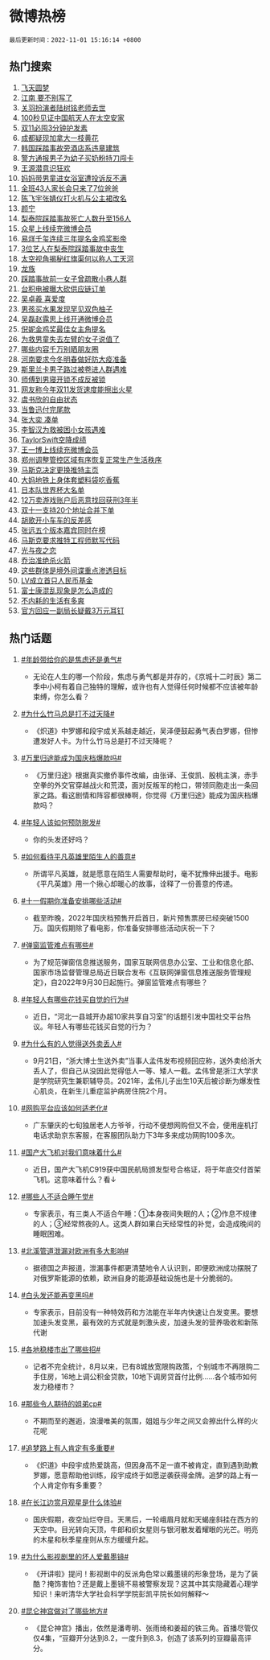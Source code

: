 # 微博热榜

`最后更新时间：2022-11-01 15:16:14 +0800`

## 热门搜索

1. [飞天圆梦](https://m.weibo.cn/search?containerid=100103type%3D1%26t%3D10%26q%3D%23%E9%A3%9E%E5%A4%A9%E5%9C%86%E6%A2%A6%23&stream_entry_id=51&isnewpage=1&extparam=seat%3D1%26dgr%3D0%26c_type%3D51%26filter_type%3Drealtimehot%26pos%3D0%26cate%3D10103%26display_time%3D1667286973%26pre_seqid%3D16672869730260422316&luicode=10000011&lfid=106003type%253D25%2526t%253D3%2526disable_hot%253D1%2526filter_type%253Drealtimehot)
1. [江南 要不别写了](https://m.weibo.cn/search?containerid=100103type%3D1%26t%3D10%26q%3D%E6%B1%9F%E5%8D%97+%E8%A6%81%E4%B8%8D%E5%88%AB%E5%86%99%E4%BA%86&stream_entry_id=31&isnewpage=1&extparam=seat%3D1%26dgr%3D0%26c_type%3D31%26cate%3D0%26filter_type%3Drealtimehot%26lcate%3D5001%26q%3D%25E6%25B1%259F%25E5%258D%2597%2520%25E8%25A6%2581%25E4%25B8%258D%25E5%2588%25AB%25E5%2586%2599%25E4%25BA%2586%26pos%3D0%26flag%3D0%26band_rank%3D1%26realpos%3D1%26display_time%3D1667286973%26pre_seqid%3D16672869730260422316&luicode=10000011&lfid=106003type%253D25%2526t%253D3%2526disable_hot%253D1%2526filter_type%253Drealtimehot)
1. [关羽扮演者陆树铭老师去世](https://m.weibo.cn/search?containerid=100103type%3D1%26t%3D10%26q%3D%23%E5%85%B3%E7%BE%BD%E6%89%AE%E6%BC%94%E8%80%85%E9%99%86%E6%A0%91%E9%93%AD%E8%80%81%E5%B8%88%E5%8E%BB%E4%B8%96%23&stream_entry_id=31&isnewpage=1&extparam=seat%3D1%26dgr%3D0%26c_type%3D31%26cate%3D0%26filter_type%3Drealtimehot%26lcate%3D5001%26q%3D%2523%25E5%2585%25B3%25E7%25BE%25BD%25E6%2589%25AE%25E6%25BC%2594%25E8%2580%2585%25E9%2599%2586%25E6%25A0%2591%25E9%2593%25AD%25E8%2580%2581%25E5%25B8%2588%25E5%258E%25BB%25E4%25B8%2596%2523%26pos%3D1%26flag%3D16%26band_rank%3D2%26realpos%3D2%26display_time%3D1667286973%26pre_seqid%3D16672869730260422316&luicode=10000011&lfid=106003type%253D25%2526t%253D3%2526disable_hot%253D1%2526filter_type%253Drealtimehot)
1. [100秒见证中国航天人在太空安家](https://m.weibo.cn/search?containerid=100103type%3D1%26t%3D10%26q%3D%23100%E7%A7%92%E8%A7%81%E8%AF%81%E4%B8%AD%E5%9B%BD%E8%88%AA%E5%A4%A9%E4%BA%BA%E5%9C%A8%E5%A4%AA%E7%A9%BA%E5%AE%89%E5%AE%B6%23&stream_entry_id=31&isnewpage=1&extparam=seat%3D1%26dgr%3D0%26c_type%3D31%26cate%3D0%26filter_type%3Drealtimehot%26lcate%3D5001%26q%3D%2523100%25E7%25A7%2592%25E8%25A7%2581%25E8%25AF%2581%25E4%25B8%25AD%25E5%259B%25BD%25E8%2588%25AA%25E5%25A4%25A9%25E4%25BA%25BA%25E5%259C%25A8%25E5%25A4%25AA%25E7%25A9%25BA%25E5%25AE%2589%25E5%25AE%25B6%2523%26pos%3D2%26flag%3D0%26band_rank%3D3%26realpos%3D3%26display_time%3D1667286973%26pre_seqid%3D16672869730260422316&luicode=10000011&lfid=106003type%253D25%2526t%253D3%2526disable_hot%253D1%2526filter_type%253Drealtimehot)
1. [双11必囤3分钟护发素](https://m.weibo.cn/search?containerid=100103type%3D1%26t%3D10%26q%3D%23%E5%8F%8C11%E5%BF%85%E5%9B%A43%E5%88%86%E9%92%9F%E6%8A%A4%E5%8F%91%E7%B4%A0%23&stream_entry_id=31&isnewpage=1&extparam=seat%3D1%26dgr%3D0%26c_type%3D31%26cate%3D0%26filter_type%3Drealtimehot%26lcate%3D5001%26adid%3D169568%26q%3D%2523%25E5%258F%258C11%25E5%25BF%2585%25E5%259B%25A43%25E5%2588%2586%25E9%2592%259F%25E6%258A%25A4%25E5%258F%2591%25E7%25B4%25A0%2523%26pos%3D3%26band_rank%3D4%26topic_ad%3D1%26display_time%3D1667286973%26pre_seqid%3D16672869730260422316&luicode=10000011&lfid=106003type%253D25%2526t%253D3%2526disable_hot%253D1%2526filter_type%253Drealtimehot)
1. [成都疑现加拿大一枝黄花](https://m.weibo.cn/search?containerid=100103type%3D1%26t%3D10%26q%3D%23%E6%88%90%E9%83%BD%E7%96%91%E7%8E%B0%E5%8A%A0%E6%8B%BF%E5%A4%A7%E4%B8%80%E6%9E%9D%E9%BB%84%E8%8A%B1%23&stream_entry_id=31&isnewpage=1&extparam=seat%3D1%26dgr%3D0%26c_type%3D31%26cate%3D0%26filter_type%3Drealtimehot%26lcate%3D5001%26q%3D%2523%25E6%2588%2590%25E9%2583%25BD%25E7%2596%2591%25E7%258E%25B0%25E5%258A%25A0%25E6%258B%25BF%25E5%25A4%25A7%25E4%25B8%2580%25E6%259E%259D%25E9%25BB%2584%25E8%258A%25B1%2523%26pos%3D4%26flag%3D2%26band_rank%3D4%26realpos%3D4%26display_time%3D1667286973%26pre_seqid%3D16672869730260422316&luicode=10000011&lfid=106003type%253D25%2526t%253D3%2526disable_hot%253D1%2526filter_type%253Drealtimehot)
1. [韩国踩踏事故旁酒店系违章建筑](https://m.weibo.cn/search?containerid=100103type%3D1%26t%3D10%26q%3D%23%E9%9F%A9%E5%9B%BD%E8%B8%A9%E8%B8%8F%E4%BA%8B%E6%95%85%E6%97%81%E9%85%92%E5%BA%97%E7%B3%BB%E8%BF%9D%E7%AB%A0%E5%BB%BA%E7%AD%91%23&stream_entry_id=31&isnewpage=1&extparam=seat%3D1%26dgr%3D0%26c_type%3D31%26cate%3D0%26filter_type%3Drealtimehot%26lcate%3D5001%26q%3D%2523%25E9%259F%25A9%25E5%259B%25BD%25E8%25B8%25A9%25E8%25B8%258F%25E4%25BA%258B%25E6%2595%2585%25E6%2597%2581%25E9%2585%2592%25E5%25BA%2597%25E7%25B3%25BB%25E8%25BF%259D%25E7%25AB%25A0%25E5%25BB%25BA%25E7%25AD%2591%2523%26pos%3D5%26flag%3D1%26band_rank%3D5%26realpos%3D5%26display_time%3D1667286973%26pre_seqid%3D16672869730260422316&luicode=10000011&lfid=106003type%253D25%2526t%253D3%2526disable_hot%253D1%2526filter_type%253Drealtimehot)
1. [警方通报男子为幼子买奶粉持刀闯卡](https://m.weibo.cn/search?containerid=100103type%3D1%26t%3D10%26q%3D%23%E8%AD%A6%E6%96%B9%E9%80%9A%E6%8A%A5%E7%94%B7%E5%AD%90%E4%B8%BA%E5%B9%BC%E5%AD%90%E4%B9%B0%E5%A5%B6%E7%B2%89%E6%8C%81%E5%88%80%E9%97%AF%E5%8D%A1%23&stream_entry_id=31&isnewpage=1&extparam=seat%3D1%26dgr%3D0%26c_type%3D31%26cate%3D0%26filter_type%3Drealtimehot%26lcate%3D5001%26q%3D%2523%25E8%25AD%25A6%25E6%2596%25B9%25E9%2580%259A%25E6%258A%25A5%25E7%2594%25B7%25E5%25AD%2590%25E4%25B8%25BA%25E5%25B9%25BC%25E5%25AD%2590%25E4%25B9%25B0%25E5%25A5%25B6%25E7%25B2%2589%25E6%258C%2581%25E5%2588%2580%25E9%2597%25AF%25E5%258D%25A1%2523%26pos%3D6%26flag%3D1%26band_rank%3D6%26realpos%3D6%26display_time%3D1667286973%26pre_seqid%3D16672869730260422316&luicode=10000011&lfid=106003type%253D25%2526t%253D3%2526disable_hot%253D1%2526filter_type%253Drealtimehot)
1. [王源潜意识狂欢](https://m.weibo.cn/search?containerid=100103type%3D1%26t%3D10%26q%3D%23%E7%8E%8B%E6%BA%90%E6%BD%9C%E6%84%8F%E8%AF%86%E7%8B%82%E6%AC%A2%23&stream_entry_id=31&isnewpage=1&extparam=seat%3D1%26dgr%3D0%26c_type%3D31%26cate%3D0%26filter_type%3Drealtimehot%26lcate%3D5001%26adid%3D169339%26q%3D%2523%25E7%258E%258B%25E6%25BA%2590%25E6%25BD%259C%25E6%2584%258F%25E8%25AF%2586%25E7%258B%2582%25E6%25AC%25A2%2523%26pos%3D7%26band_rank%3D7%26topic_ad%3D1%26display_time%3D1667286973%26pre_seqid%3D16672869730260422316&luicode=10000011&lfid=106003type%253D25%2526t%253D3%2526disable_hot%253D1%2526filter_type%253Drealtimehot)
1. [妈妈带男童进女浴室遭投诉反不满](https://m.weibo.cn/search?containerid=100103type%3D1%26t%3D10%26q%3D%23%E5%A6%88%E5%A6%88%E5%B8%A6%E7%94%B7%E7%AB%A5%E8%BF%9B%E5%A5%B3%E6%B5%B4%E5%AE%A4%E9%81%AD%E6%8A%95%E8%AF%89%E5%8F%8D%E4%B8%8D%E6%BB%A1%23&stream_entry_id=31&isnewpage=1&extparam=seat%3D1%26dgr%3D0%26c_type%3D31%26cate%3D0%26filter_type%3Drealtimehot%26lcate%3D5001%26q%3D%2523%25E5%25A6%2588%25E5%25A6%2588%25E5%25B8%25A6%25E7%2594%25B7%25E7%25AB%25A5%25E8%25BF%259B%25E5%25A5%25B3%25E6%25B5%25B4%25E5%25AE%25A4%25E9%2581%25AD%25E6%258A%2595%25E8%25AF%2589%25E5%258F%258D%25E4%25B8%258D%25E6%25BB%25A1%2523%26pos%3D8%26flag%3D1%26band_rank%3D7%26realpos%3D7%26display_time%3D1667286973%26pre_seqid%3D16672869730260422316&luicode=10000011&lfid=106003type%253D25%2526t%253D3%2526disable_hot%253D1%2526filter_type%253Drealtimehot)
1. [全班43人家长会只来了7位爸爸](https://m.weibo.cn/search?containerid=100103type%3D1%26t%3D10%26q%3D%23%E5%85%A8%E7%8F%AD43%E4%BA%BA%E5%AE%B6%E9%95%BF%E4%BC%9A%E5%8F%AA%E6%9D%A5%E4%BA%867%E4%BD%8D%E7%88%B8%E7%88%B8%23&stream_entry_id=31&isnewpage=1&extparam=seat%3D1%26dgr%3D0%26c_type%3D31%26cate%3D0%26filter_type%3Drealtimehot%26lcate%3D5001%26q%3D%2523%25E5%2585%25A8%25E7%258F%25AD43%25E4%25BA%25BA%25E5%25AE%25B6%25E9%2595%25BF%25E4%25BC%259A%25E5%258F%25AA%25E6%259D%25A5%25E4%25BA%25867%25E4%25BD%258D%25E7%2588%25B8%25E7%2588%25B8%2523%26pos%3D9%26flag%3D0%26band_rank%3D8%26realpos%3D8%26display_time%3D1667286973%26pre_seqid%3D16672869730260422316&luicode=10000011&lfid=106003type%253D25%2526t%253D3%2526disable_hot%253D1%2526filter_type%253Drealtimehot)
1. [陈飞宇张婧仪打火机与公主裙改名](https://m.weibo.cn/search?containerid=100103type%3D1%26t%3D10%26q%3D%23%E9%99%88%E9%A3%9E%E5%AE%87%E5%BC%A0%E5%A9%A7%E4%BB%AA%E6%89%93%E7%81%AB%E6%9C%BA%E4%B8%8E%E5%85%AC%E4%B8%BB%E8%A3%99%E6%94%B9%E5%90%8D%23&stream_entry_id=31&isnewpage=1&extparam=seat%3D1%26dgr%3D0%26c_type%3D31%26cate%3D0%26filter_type%3Drealtimehot%26lcate%3D5001%26q%3D%2523%25E9%2599%2588%25E9%25A3%259E%25E5%25AE%2587%25E5%25BC%25A0%25E5%25A9%25A7%25E4%25BB%25AA%25E6%2589%2593%25E7%2581%25AB%25E6%259C%25BA%25E4%25B8%258E%25E5%2585%25AC%25E4%25B8%25BB%25E8%25A3%2599%25E6%2594%25B9%25E5%2590%258D%2523%26pos%3D10%26flag%3D1%26band_rank%3D9%26realpos%3D9%26display_time%3D1667286973%26pre_seqid%3D16672869730260422316&luicode=10000011&lfid=106003type%253D25%2526t%253D3%2526disable_hot%253D1%2526filter_type%253Drealtimehot)
1. [颜宁](https://m.weibo.cn/search?containerid=100103type%3D1%26t%3D10%26q%3D%E9%A2%9C%E5%AE%81&stream_entry_id=31&isnewpage=1&extparam=seat%3D1%26dgr%3D0%26c_type%3D31%26cate%3D0%26filter_type%3Drealtimehot%26lcate%3D5001%26q%3D%25E9%25A2%259C%25E5%25AE%2581%26pos%3D11%26flag%3D1%26band_rank%3D10%26realpos%3D10%26display_time%3D1667286973%26pre_seqid%3D16672869730260422316&luicode=10000011&lfid=106003type%253D25%2526t%253D3%2526disable_hot%253D1%2526filter_type%253Drealtimehot)
1. [梨泰院踩踏事故死亡人数升至156人](https://m.weibo.cn/search?containerid=100103type%3D1%26t%3D10%26q%3D%23%E6%A2%A8%E6%B3%B0%E9%99%A2%E8%B8%A9%E8%B8%8F%E4%BA%8B%E6%95%85%E6%AD%BB%E4%BA%A1%E4%BA%BA%E6%95%B0%E5%8D%87%E8%87%B3156%E4%BA%BA%23&stream_entry_id=31&isnewpage=1&extparam=seat%3D1%26dgr%3D0%26c_type%3D31%26cate%3D0%26filter_type%3Drealtimehot%26lcate%3D5001%26q%3D%2523%25E6%25A2%25A8%25E6%25B3%25B0%25E9%2599%25A2%25E8%25B8%25A9%25E8%25B8%258F%25E4%25BA%258B%25E6%2595%2585%25E6%25AD%25BB%25E4%25BA%25A1%25E4%25BA%25BA%25E6%2595%25B0%25E5%258D%2587%25E8%2587%25B3156%25E4%25BA%25BA%2523%26pos%3D12%26flag%3D1%26band_rank%3D11%26realpos%3D11%26display_time%3D1667286973%26pre_seqid%3D16672869730260422316&luicode=10000011&lfid=106003type%253D25%2526t%253D3%2526disable_hot%253D1%2526filter_type%253Drealtimehot)
1. [众星上线续充微博会员](https://m.weibo.cn/search?containerid=100103type%3D1%26t%3D10%26q%3D%23%E4%BC%97%E6%98%9F%E4%B8%8A%E7%BA%BF%E7%BB%AD%E5%85%85%E5%BE%AE%E5%8D%9A%E4%BC%9A%E5%91%98%23&stream_entry_id=31&isnewpage=1&extparam=seat%3D1%26dgr%3D0%26c_type%3D31%26cate%3D0%26filter_type%3Drealtimehot%26lcate%3D5001%26q%3D%2523%25E4%25BC%2597%25E6%2598%259F%25E4%25B8%258A%25E7%25BA%25BF%25E7%25BB%25AD%25E5%2585%2585%25E5%25BE%25AE%25E5%258D%259A%25E4%25BC%259A%25E5%2591%2598%2523%26pos%3D13%26flag%3D0%26band_rank%3D12%26realpos%3D12%26display_time%3D1667286973%26pre_seqid%3D16672869730260422316&luicode=10000011&lfid=106003type%253D25%2526t%253D3%2526disable_hot%253D1%2526filter_type%253Drealtimehot)
1. [易烊千玺连续三年提名金鸡奖影帝](https://m.weibo.cn/search?containerid=100103type%3D1%26t%3D10%26q%3D%23%E6%98%93%E7%83%8A%E5%8D%83%E7%8E%BA%E8%BF%9E%E7%BB%AD%E4%B8%89%E5%B9%B4%E6%8F%90%E5%90%8D%E9%87%91%E9%B8%A1%E5%A5%96%E5%BD%B1%E5%B8%9D%23&stream_entry_id=31&isnewpage=1&extparam=seat%3D1%26dgr%3D0%26c_type%3D31%26cate%3D0%26filter_type%3Drealtimehot%26lcate%3D5001%26q%3D%2523%25E6%2598%2593%25E7%2583%258A%25E5%258D%2583%25E7%258E%25BA%25E8%25BF%259E%25E7%25BB%25AD%25E4%25B8%2589%25E5%25B9%25B4%25E6%258F%2590%25E5%2590%258D%25E9%2587%2591%25E9%25B8%25A1%25E5%25A5%2596%25E5%25BD%25B1%25E5%25B8%259D%2523%26pos%3D14%26flag%3D0%26band_rank%3D13%26realpos%3D13%26display_time%3D1667286973%26pre_seqid%3D16672869730260422316&luicode=10000011&lfid=106003type%253D25%2526t%253D3%2526disable_hot%253D1%2526filter_type%253Drealtimehot)
1. [3位艺人在梨泰院踩踏事故中丧生](https://m.weibo.cn/search?containerid=100103type%3D1%26t%3D10%26q%3D%233%E4%BD%8D%E8%89%BA%E4%BA%BA%E5%9C%A8%E6%A2%A8%E6%B3%B0%E9%99%A2%E8%B8%A9%E8%B8%8F%E4%BA%8B%E6%95%85%E4%B8%AD%E4%B8%A7%E7%94%9F%23&stream_entry_id=31&isnewpage=1&extparam=seat%3D1%26dgr%3D0%26c_type%3D31%26cate%3D0%26filter_type%3Drealtimehot%26lcate%3D5001%26q%3D%25233%25E4%25BD%258D%25E8%2589%25BA%25E4%25BA%25BA%25E5%259C%25A8%25E6%25A2%25A8%25E6%25B3%25B0%25E9%2599%25A2%25E8%25B8%25A9%25E8%25B8%258F%25E4%25BA%258B%25E6%2595%2585%25E4%25B8%25AD%25E4%25B8%25A7%25E7%2594%259F%2523%26pos%3D15%26flag%3D2%26band_rank%3D14%26realpos%3D14%26display_time%3D1667286973%26pre_seqid%3D16672869730260422316&luicode=10000011&lfid=106003type%253D25%2526t%253D3%2526disable_hot%253D1%2526filter_type%253Drealtimehot)
1. [太空视角揭秘红旗渠何以称人工天河](https://m.weibo.cn/search?containerid=100103type%3D1%26t%3D10%26q%3D%23%E5%A4%AA%E7%A9%BA%E8%A7%86%E8%A7%92%E6%8F%AD%E7%A7%98%E7%BA%A2%E6%97%97%E6%B8%A0%E4%BD%95%E4%BB%A5%E7%A7%B0%E4%BA%BA%E5%B7%A5%E5%A4%A9%E6%B2%B3%23&stream_entry_id=31&isnewpage=1&extparam=seat%3D1%26dgr%3D0%26c_type%3D31%26cate%3D0%26filter_type%3Drealtimehot%26lcate%3D5001%26adid%3D169712%26q%3D%2523%25E5%25A4%25AA%25E7%25A9%25BA%25E8%25A7%2586%25E8%25A7%2592%25E6%258F%25AD%25E7%25A7%2598%25E7%25BA%25A2%25E6%2597%2597%25E6%25B8%25A0%25E4%25BD%2595%25E4%25BB%25A5%25E7%25A7%25B0%25E4%25BA%25BA%25E5%25B7%25A5%25E5%25A4%25A9%25E6%25B2%25B3%2523%26pos%3D16%26flag%3D0%26band_rank%3D15%26realpos%3D15%26display_time%3D1667286973%26pre_seqid%3D16672869730260422316&luicode=10000011&lfid=106003type%253D25%2526t%253D3%2526disable_hot%253D1%2526filter_type%253Drealtimehot)
1. [龙族](https://m.weibo.cn/search?containerid=100103type%3D1%26t%3D10%26q%3D%E9%BE%99%E6%97%8F&stream_entry_id=31&isnewpage=1&extparam=seat%3D1%26dgr%3D0%26c_type%3D31%26cate%3D0%26filter_type%3Drealtimehot%26lcate%3D5001%26q%3D%25E9%25BE%2599%25E6%2597%258F%26pos%3D17%26flag%3D0%26band_rank%3D16%26realpos%3D16%26display_time%3D1667286973%26pre_seqid%3D16672869730260422316&luicode=10000011&lfid=106003type%253D25%2526t%253D3%2526disable_hot%253D1%2526filter_type%253Drealtimehot)
1. [踩踏事故前一女子曾疏散小巷人群](https://m.weibo.cn/search?containerid=100103type%3D1%26t%3D10%26q%3D%23%E8%B8%A9%E8%B8%8F%E4%BA%8B%E6%95%85%E5%89%8D%E4%B8%80%E5%A5%B3%E5%AD%90%E6%9B%BE%E7%96%8F%E6%95%A3%E5%B0%8F%E5%B7%B7%E4%BA%BA%E7%BE%A4%23&stream_entry_id=31&isnewpage=1&extparam=seat%3D1%26dgr%3D0%26c_type%3D31%26cate%3D0%26filter_type%3Drealtimehot%26lcate%3D5001%26q%3D%2523%25E8%25B8%25A9%25E8%25B8%258F%25E4%25BA%258B%25E6%2595%2585%25E5%2589%258D%25E4%25B8%2580%25E5%25A5%25B3%25E5%25AD%2590%25E6%259B%25BE%25E7%2596%258F%25E6%2595%25A3%25E5%25B0%258F%25E5%25B7%25B7%25E4%25BA%25BA%25E7%25BE%25A4%2523%26pos%3D18%26flag%3D0%26band_rank%3D17%26realpos%3D17%26display_time%3D1667286973%26pre_seqid%3D16672869730260422316&luicode=10000011&lfid=106003type%253D25%2526t%253D3%2526disable_hot%253D1%2526filter_type%253Drealtimehot)
1. [台积电被曝大砍供应链订单](https://m.weibo.cn/search?containerid=100103type%3D1%26t%3D10%26q%3D%23%E5%8F%B0%E7%A7%AF%E7%94%B5%E8%A2%AB%E6%9B%9D%E5%A4%A7%E7%A0%8D%E4%BE%9B%E5%BA%94%E9%93%BE%E8%AE%A2%E5%8D%95%23&stream_entry_id=31&isnewpage=1&extparam=seat%3D1%26dgr%3D0%26c_type%3D31%26cate%3D0%26filter_type%3Drealtimehot%26lcate%3D5001%26q%3D%2523%25E5%258F%25B0%25E7%25A7%25AF%25E7%2594%25B5%25E8%25A2%25AB%25E6%259B%259D%25E5%25A4%25A7%25E7%25A0%258D%25E4%25BE%259B%25E5%25BA%2594%25E9%2593%25BE%25E8%25AE%25A2%25E5%258D%2595%2523%26pos%3D19%26flag%3D0%26band_rank%3D18%26realpos%3D18%26display_time%3D1667286973%26pre_seqid%3D16672869730260422316&luicode=10000011&lfid=106003type%253D25%2526t%253D3%2526disable_hot%253D1%2526filter_type%253Drealtimehot)
1. [吴卓羲 喜爱度](https://m.weibo.cn/search?containerid=100103type%3D1%26t%3D10%26q%3D%E5%90%B4%E5%8D%93%E7%BE%B2+%E5%96%9C%E7%88%B1%E5%BA%A6&stream_entry_id=31&isnewpage=1&extparam=seat%3D1%26dgr%3D0%26c_type%3D31%26cate%3D0%26filter_type%3Drealtimehot%26lcate%3D5001%26q%3D%25E5%2590%25B4%25E5%258D%2593%25E7%25BE%25B2%2520%25E5%2596%259C%25E7%2588%25B1%25E5%25BA%25A6%26pos%3D20%26flag%3D1%26band_rank%3D19%26realpos%3D19%26display_time%3D1667286973%26pre_seqid%3D16672869730260422316&luicode=10000011&lfid=106003type%253D25%2526t%253D3%2526disable_hot%253D1%2526filter_type%253Drealtimehot)
1. [男孩买水果发现罕见双色柚子](https://m.weibo.cn/search?containerid=100103type%3D1%26t%3D10%26q%3D%23%E7%94%B7%E5%AD%A9%E4%B9%B0%E6%B0%B4%E6%9E%9C%E5%8F%91%E7%8E%B0%E7%BD%95%E8%A7%81%E5%8F%8C%E8%89%B2%E6%9F%9A%E5%AD%90%23&stream_entry_id=31&isnewpage=1&extparam=seat%3D1%26dgr%3D0%26c_type%3D31%26cate%3D0%26filter_type%3Drealtimehot%26lcate%3D5001%26q%3D%2523%25E7%2594%25B7%25E5%25AD%25A9%25E4%25B9%25B0%25E6%25B0%25B4%25E6%259E%259C%25E5%258F%2591%25E7%258E%25B0%25E7%25BD%2595%25E8%25A7%2581%25E5%258F%258C%25E8%2589%25B2%25E6%259F%259A%25E5%25AD%2590%2523%26pos%3D21%26flag%3D1%26band_rank%3D20%26realpos%3D20%26display_time%3D1667286973%26pre_seqid%3D16672869730260422316&luicode=10000011&lfid=106003type%253D25%2526t%253D3%2526disable_hot%253D1%2526filter_type%253Drealtimehot)
1. [吴磊赵露思上线开通微博会员](https://m.weibo.cn/search?containerid=100103type%3D1%26t%3D10%26q%3D%23%E5%90%B4%E7%A3%8A%E8%B5%B5%E9%9C%B2%E6%80%9D%E4%B8%8A%E7%BA%BF%E5%BC%80%E9%80%9A%E5%BE%AE%E5%8D%9A%E4%BC%9A%E5%91%98%23&stream_entry_id=31&isnewpage=1&extparam=seat%3D1%26dgr%3D0%26c_type%3D31%26cate%3D0%26filter_type%3Drealtimehot%26lcate%3D5001%26q%3D%2523%25E5%2590%25B4%25E7%25A3%258A%25E8%25B5%25B5%25E9%259C%25B2%25E6%2580%259D%25E4%25B8%258A%25E7%25BA%25BF%25E5%25BC%2580%25E9%2580%259A%25E5%25BE%25AE%25E5%258D%259A%25E4%25BC%259A%25E5%2591%2598%2523%26pos%3D22%26flag%3D0%26band_rank%3D21%26realpos%3D21%26display_time%3D1667286973%26pre_seqid%3D16672869730260422316&luicode=10000011&lfid=106003type%253D25%2526t%253D3%2526disable_hot%253D1%2526filter_type%253Drealtimehot)
1. [倪妮金鸡奖最佳女主角提名](https://m.weibo.cn/search?containerid=100103type%3D1%26t%3D10%26q%3D%23%E5%80%AA%E5%A6%AE%E9%87%91%E9%B8%A1%E5%A5%96%E6%9C%80%E4%BD%B3%E5%A5%B3%E4%B8%BB%E8%A7%92%E6%8F%90%E5%90%8D%23&stream_entry_id=31&isnewpage=1&extparam=seat%3D1%26dgr%3D0%26c_type%3D31%26cate%3D0%26filter_type%3Drealtimehot%26lcate%3D5001%26q%3D%2523%25E5%2580%25AA%25E5%25A6%25AE%25E9%2587%2591%25E9%25B8%25A1%25E5%25A5%2596%25E6%259C%2580%25E4%25BD%25B3%25E5%25A5%25B3%25E4%25B8%25BB%25E8%25A7%2592%25E6%258F%2590%25E5%2590%258D%2523%26pos%3D23%26flag%3D0%26band_rank%3D22%26realpos%3D22%26display_time%3D1667286973%26pre_seqid%3D16672869730260422316&luicode=10000011&lfid=106003type%253D25%2526t%253D3%2526disable_hot%253D1%2526filter_type%253Drealtimehot)
1. [为救男童失去左臂的女子说值了](https://m.weibo.cn/search?containerid=100103type%3D1%26t%3D10%26q%3D%23%E4%B8%BA%E6%95%91%E7%94%B7%E7%AB%A5%E5%A4%B1%E5%8E%BB%E5%B7%A6%E8%87%82%E7%9A%84%E5%A5%B3%E5%AD%90%E8%AF%B4%E5%80%BC%E4%BA%86%23&stream_entry_id=31&isnewpage=1&extparam=seat%3D1%26dgr%3D0%26c_type%3D31%26cate%3D0%26filter_type%3Drealtimehot%26lcate%3D5001%26q%3D%2523%25E4%25B8%25BA%25E6%2595%2591%25E7%2594%25B7%25E7%25AB%25A5%25E5%25A4%25B1%25E5%258E%25BB%25E5%25B7%25A6%25E8%2587%2582%25E7%259A%2584%25E5%25A5%25B3%25E5%25AD%2590%25E8%25AF%25B4%25E5%2580%25BC%25E4%25BA%2586%2523%26pos%3D24%26flag%3D0%26band_rank%3D23%26realpos%3D23%26display_time%3D1667286973%26pre_seqid%3D16672869730260422316&luicode=10000011&lfid=106003type%253D25%2526t%253D3%2526disable_hot%253D1%2526filter_type%253Drealtimehot)
1. [哪些内容千万别晒朋友圈](https://m.weibo.cn/search?containerid=100103type%3D1%26t%3D10%26q%3D%23%E5%93%AA%E4%BA%9B%E5%86%85%E5%AE%B9%E5%8D%83%E4%B8%87%E5%88%AB%E6%99%92%E6%9C%8B%E5%8F%8B%E5%9C%88%23&stream_entry_id=31&isnewpage=1&extparam=seat%3D1%26dgr%3D0%26c_type%3D31%26cate%3D0%26filter_type%3Drealtimehot%26lcate%3D5001%26q%3D%2523%25E5%2593%25AA%25E4%25BA%259B%25E5%2586%2585%25E5%25AE%25B9%25E5%258D%2583%25E4%25B8%2587%25E5%2588%25AB%25E6%2599%2592%25E6%259C%258B%25E5%258F%258B%25E5%259C%2588%2523%26pos%3D25%26flag%3D1%26band_rank%3D24%26realpos%3D24%26display_time%3D1667286973%26pre_seqid%3D16672869730260422316&luicode=10000011&lfid=106003type%253D25%2526t%253D3%2526disable_hot%253D1%2526filter_type%253Drealtimehot)
1. [河南要求今冬明春做好防大疫准备](https://m.weibo.cn/search?containerid=100103type%3D1%26t%3D10%26q%3D%23%E6%B2%B3%E5%8D%97%E8%A6%81%E6%B1%82%E4%BB%8A%E5%86%AC%E6%98%8E%E6%98%A5%E5%81%9A%E5%A5%BD%E9%98%B2%E5%A4%A7%E7%96%AB%E5%87%86%E5%A4%87%23&stream_entry_id=31&isnewpage=1&extparam=seat%3D1%26dgr%3D0%26c_type%3D31%26cate%3D0%26filter_type%3Drealtimehot%26lcate%3D5001%26q%3D%2523%25E6%25B2%25B3%25E5%258D%2597%25E8%25A6%2581%25E6%25B1%2582%25E4%25BB%258A%25E5%2586%25AC%25E6%2598%258E%25E6%2598%25A5%25E5%2581%259A%25E5%25A5%25BD%25E9%2598%25B2%25E5%25A4%25A7%25E7%2596%25AB%25E5%2587%2586%25E5%25A4%2587%2523%26pos%3D26%26flag%3D1%26band_rank%3D25%26realpos%3D25%26display_time%3D1667286973%26pre_seqid%3D16672869730260422316&luicode=10000011&lfid=106003type%253D25%2526t%253D3%2526disable_hot%253D1%2526filter_type%253Drealtimehot)
1. [斯里兰卡男子路过被卷进人群遇难](https://m.weibo.cn/search?containerid=100103type%3D1%26t%3D10%26q%3D%23%E6%96%AF%E9%87%8C%E5%85%B0%E5%8D%A1%E7%94%B7%E5%AD%90%E8%B7%AF%E8%BF%87%E8%A2%AB%E5%8D%B7%E8%BF%9B%E4%BA%BA%E7%BE%A4%E9%81%87%E9%9A%BE%23&stream_entry_id=31&isnewpage=1&extparam=seat%3D1%26dgr%3D0%26c_type%3D31%26cate%3D0%26filter_type%3Drealtimehot%26lcate%3D5001%26q%3D%2523%25E6%2596%25AF%25E9%2587%258C%25E5%2585%25B0%25E5%258D%25A1%25E7%2594%25B7%25E5%25AD%2590%25E8%25B7%25AF%25E8%25BF%2587%25E8%25A2%25AB%25E5%258D%25B7%25E8%25BF%259B%25E4%25BA%25BA%25E7%25BE%25A4%25E9%2581%2587%25E9%259A%25BE%2523%26pos%3D27%26flag%3D0%26band_rank%3D26%26realpos%3D26%26display_time%3D1667286973%26pre_seqid%3D16672869730260422316&luicode=10000011&lfid=106003type%253D25%2526t%253D3%2526disable_hot%253D1%2526filter_type%253Drealtimehot)
1. [师傅到男寝开锁不成反被锁](https://m.weibo.cn/search?containerid=100103type%3D1%26t%3D10%26q%3D%23%E5%B8%88%E5%82%85%E5%88%B0%E7%94%B7%E5%AF%9D%E5%BC%80%E9%94%81%E4%B8%8D%E6%88%90%E5%8F%8D%E8%A2%AB%E9%94%81%23&stream_entry_id=31&isnewpage=1&extparam=seat%3D1%26dgr%3D0%26c_type%3D31%26cate%3D0%26filter_type%3Drealtimehot%26lcate%3D5001%26q%3D%2523%25E5%25B8%2588%25E5%2582%2585%25E5%2588%25B0%25E7%2594%25B7%25E5%25AF%259D%25E5%25BC%2580%25E9%2594%2581%25E4%25B8%258D%25E6%2588%2590%25E5%258F%258D%25E8%25A2%25AB%25E9%2594%2581%2523%26pos%3D28%26flag%3D1%26band_rank%3D27%26realpos%3D27%26display_time%3D1667286973%26pre_seqid%3D16672869730260422316&luicode=10000011&lfid=106003type%253D25%2526t%253D3%2526disable_hot%253D1%2526filter_type%253Drealtimehot)
1. [网友称今年双11发货速度能擦出火星](https://m.weibo.cn/search?containerid=100103type%3D1%26t%3D10%26q%3D%23%E7%BD%91%E5%8F%8B%E7%A7%B0%E4%BB%8A%E5%B9%B4%E5%8F%8C11%E5%8F%91%E8%B4%A7%E9%80%9F%E5%BA%A6%E8%83%BD%E6%93%A6%E5%87%BA%E7%81%AB%E6%98%9F%23&stream_entry_id=31&isnewpage=1&extparam=seat%3D1%26dgr%3D0%26c_type%3D31%26cate%3D0%26filter_type%3Drealtimehot%26lcate%3D5001%26q%3D%2523%25E7%25BD%2591%25E5%258F%258B%25E7%25A7%25B0%25E4%25BB%258A%25E5%25B9%25B4%25E5%258F%258C11%25E5%258F%2591%25E8%25B4%25A7%25E9%2580%259F%25E5%25BA%25A6%25E8%2583%25BD%25E6%2593%25A6%25E5%2587%25BA%25E7%2581%25AB%25E6%2598%259F%2523%26pos%3D29%26flag%3D0%26band_rank%3D28%26realpos%3D28%26display_time%3D1667286973%26pre_seqid%3D16672869730260422316&luicode=10000011&lfid=106003type%253D25%2526t%253D3%2526disable_hot%253D1%2526filter_type%253Drealtimehot)
1. [虞书欣的自由状态](https://m.weibo.cn/search?containerid=100103type%3D1%26t%3D10%26q%3D%23%E8%99%9E%E4%B9%A6%E6%AC%A3%E7%9A%84%E8%87%AA%E7%94%B1%E7%8A%B6%E6%80%81%23&stream_entry_id=31&isnewpage=1&extparam=seat%3D1%26dgr%3D0%26c_type%3D31%26cate%3D0%26filter_type%3Drealtimehot%26lcate%3D5001%26q%3D%2523%25E8%2599%259E%25E4%25B9%25A6%25E6%25AC%25A3%25E7%259A%2584%25E8%2587%25AA%25E7%2594%25B1%25E7%258A%25B6%25E6%2580%2581%2523%26pos%3D30%26flag%3D1%26band_rank%3D29%26realpos%3D29%26display_time%3D1667286973%26pre_seqid%3D16672869730260422316&luicode=10000011&lfid=106003type%253D25%2526t%253D3%2526disable_hot%253D1%2526filter_type%253Drealtimehot)
1. [当鲁迅付完尾款](https://m.weibo.cn/search?containerid=100103type%3D1%26t%3D10%26q%3D%23%E5%BD%93%E9%B2%81%E8%BF%85%E4%BB%98%E5%AE%8C%E5%B0%BE%E6%AC%BE%23&stream_entry_id=31&isnewpage=1&extparam=seat%3D1%26dgr%3D0%26c_type%3D31%26cate%3D0%26filter_type%3Drealtimehot%26lcate%3D5001%26q%3D%2523%25E5%25BD%2593%25E9%25B2%2581%25E8%25BF%2585%25E4%25BB%2598%25E5%25AE%258C%25E5%25B0%25BE%25E6%25AC%25BE%2523%26pos%3D31%26flag%3D0%26band_rank%3D30%26realpos%3D30%26display_time%3D1667286973%26pre_seqid%3D16672869730260422316&luicode=10000011&lfid=106003type%253D25%2526t%253D3%2526disable_hot%253D1%2526filter_type%253Drealtimehot)
1. [张大奕 凑单](https://m.weibo.cn/search?containerid=100103type%3D1%26t%3D10%26q%3D%E5%BC%A0%E5%A4%A7%E5%A5%95+%E5%87%91%E5%8D%95&stream_entry_id=31&isnewpage=1&extparam=seat%3D1%26dgr%3D0%26c_type%3D31%26cate%3D0%26filter_type%3Drealtimehot%26lcate%3D5001%26q%3D%25E5%25BC%25A0%25E5%25A4%25A7%25E5%25A5%2595%2520%25E5%2587%2591%25E5%258D%2595%26pos%3D32%26flag%3D0%26band_rank%3D31%26realpos%3D31%26display_time%3D1667286973%26pre_seqid%3D16672869730260422316&luicode=10000011&lfid=106003type%253D25%2526t%253D3%2526disable_hot%253D1%2526filter_type%253Drealtimehot)
1. [李智汉为救被困小女孩遇难](https://m.weibo.cn/search?containerid=100103type%3D1%26t%3D10%26q%3D%23%E6%9D%8E%E6%99%BA%E6%B1%89%E4%B8%BA%E6%95%91%E8%A2%AB%E5%9B%B0%E5%B0%8F%E5%A5%B3%E5%AD%A9%E9%81%87%E9%9A%BE%23&stream_entry_id=31&isnewpage=1&extparam=seat%3D1%26dgr%3D0%26c_type%3D31%26cate%3D0%26filter_type%3Drealtimehot%26lcate%3D5001%26q%3D%2523%25E6%259D%258E%25E6%2599%25BA%25E6%25B1%2589%25E4%25B8%25BA%25E6%2595%2591%25E8%25A2%25AB%25E5%259B%25B0%25E5%25B0%258F%25E5%25A5%25B3%25E5%25AD%25A9%25E9%2581%2587%25E9%259A%25BE%2523%26pos%3D33%26flag%3D0%26band_rank%3D32%26realpos%3D32%26display_time%3D1667286973%26pre_seqid%3D16672869730260422316&luicode=10000011&lfid=106003type%253D25%2526t%253D3%2526disable_hot%253D1%2526filter_type%253Drealtimehot)
1. [TaylorSwift空降成绩](https://m.weibo.cn/search?containerid=100103type%3D1%26t%3D10%26q%3D%23TaylorSwift%E7%A9%BA%E9%99%8D%E6%88%90%E7%BB%A9%23&stream_entry_id=31&isnewpage=1&extparam=seat%3D1%26dgr%3D0%26c_type%3D31%26cate%3D0%26filter_type%3Drealtimehot%26lcate%3D5001%26q%3D%2523TaylorSwift%25E7%25A9%25BA%25E9%2599%258D%25E6%2588%2590%25E7%25BB%25A9%2523%26pos%3D34%26flag%3D0%26band_rank%3D33%26realpos%3D33%26display_time%3D1667286973%26pre_seqid%3D16672869730260422316&luicode=10000011&lfid=106003type%253D25%2526t%253D3%2526disable_hot%253D1%2526filter_type%253Drealtimehot)
1. [王一博上线续充微博会员](https://m.weibo.cn/search?containerid=100103type%3D1%26t%3D10%26q%3D%23%E7%8E%8B%E4%B8%80%E5%8D%9A%E4%B8%8A%E7%BA%BF%E7%BB%AD%E5%85%85%E5%BE%AE%E5%8D%9A%E4%BC%9A%E5%91%98%23&stream_entry_id=31&isnewpage=1&extparam=seat%3D1%26dgr%3D0%26c_type%3D31%26cate%3D0%26filter_type%3Drealtimehot%26lcate%3D5001%26q%3D%2523%25E7%258E%258B%25E4%25B8%2580%25E5%258D%259A%25E4%25B8%258A%25E7%25BA%25BF%25E7%25BB%25AD%25E5%2585%2585%25E5%25BE%25AE%25E5%258D%259A%25E4%25BC%259A%25E5%2591%2598%2523%26pos%3D35%26flag%3D0%26band_rank%3D34%26realpos%3D34%26display_time%3D1667286973%26pre_seqid%3D16672869730260422316&luicode=10000011&lfid=106003type%253D25%2526t%253D3%2526disable_hot%253D1%2526filter_type%253Drealtimehot)
1. [郑州调整管控区域有序恢复正常生产生活秩序](https://m.weibo.cn/search?containerid=100103type%3D1%26t%3D10%26q%3D%23%E9%83%91%E5%B7%9E%E8%B0%83%E6%95%B4%E7%AE%A1%E6%8E%A7%E5%8C%BA%E5%9F%9F%E6%9C%89%E5%BA%8F%E6%81%A2%E5%A4%8D%E6%AD%A3%E5%B8%B8%E7%94%9F%E4%BA%A7%E7%94%9F%E6%B4%BB%E7%A7%A9%E5%BA%8F%23&stream_entry_id=31&isnewpage=1&extparam=seat%3D1%26dgr%3D0%26c_type%3D31%26cate%3D0%26filter_type%3Drealtimehot%26lcate%3D5001%26q%3D%2523%25E9%2583%2591%25E5%25B7%259E%25E8%25B0%2583%25E6%2595%25B4%25E7%25AE%25A1%25E6%258E%25A7%25E5%258C%25BA%25E5%259F%259F%25E6%259C%2589%25E5%25BA%258F%25E6%2581%25A2%25E5%25A4%258D%25E6%25AD%25A3%25E5%25B8%25B8%25E7%2594%259F%25E4%25BA%25A7%25E7%2594%259F%25E6%25B4%25BB%25E7%25A7%25A9%25E5%25BA%258F%2523%26pos%3D36%26flag%3D0%26band_rank%3D35%26realpos%3D35%26display_time%3D1667286973%26pre_seqid%3D16672869730260422316&luicode=10000011&lfid=106003type%253D25%2526t%253D3%2526disable_hot%253D1%2526filter_type%253Drealtimehot)
1. [马斯克决定更换推特主页](https://m.weibo.cn/search?containerid=100103type%3D1%26t%3D10%26q%3D%23%E9%A9%AC%E6%96%AF%E5%85%8B%E5%86%B3%E5%AE%9A%E6%9B%B4%E6%8D%A2%E6%8E%A8%E7%89%B9%E4%B8%BB%E9%A1%B5%23&stream_entry_id=31&isnewpage=1&extparam=seat%3D1%26dgr%3D0%26c_type%3D31%26cate%3D0%26filter_type%3Drealtimehot%26lcate%3D5001%26q%3D%2523%25E9%25A9%25AC%25E6%2596%25AF%25E5%2585%258B%25E5%2586%25B3%25E5%25AE%259A%25E6%259B%25B4%25E6%258D%25A2%25E6%258E%25A8%25E7%2589%25B9%25E4%25B8%25BB%25E9%25A1%25B5%2523%26pos%3D37%26flag%3D0%26band_rank%3D36%26realpos%3D36%26display_time%3D1667286973%26pre_seqid%3D16672869730260422316&luicode=10000011&lfid=106003type%253D25%2526t%253D3%2526disable_hot%253D1%2526filter_type%253Drealtimehot)
1. [大妈地铁上身体套塑料袋吃香蕉](https://m.weibo.cn/search?containerid=100103type%3D1%26t%3D10%26q%3D%23%E5%A4%A7%E5%A6%88%E5%9C%B0%E9%93%81%E4%B8%8A%E8%BA%AB%E4%BD%93%E5%A5%97%E5%A1%91%E6%96%99%E8%A2%8B%E5%90%83%E9%A6%99%E8%95%89%23&stream_entry_id=31&isnewpage=1&extparam=seat%3D1%26dgr%3D0%26c_type%3D31%26cate%3D0%26filter_type%3Drealtimehot%26lcate%3D5001%26q%3D%2523%25E5%25A4%25A7%25E5%25A6%2588%25E5%259C%25B0%25E9%2593%2581%25E4%25B8%258A%25E8%25BA%25AB%25E4%25BD%2593%25E5%25A5%2597%25E5%25A1%2591%25E6%2596%2599%25E8%25A2%258B%25E5%2590%2583%25E9%25A6%2599%25E8%2595%2589%2523%26pos%3D38%26flag%3D0%26band_rank%3D37%26realpos%3D37%26display_time%3D1667286973%26pre_seqid%3D16672869730260422316&luicode=10000011&lfid=106003type%253D25%2526t%253D3%2526disable_hot%253D1%2526filter_type%253Drealtimehot)
1. [日本队世界杯大名单](https://m.weibo.cn/search?containerid=100103type%3D1%26t%3D10%26q%3D%23%E6%97%A5%E6%9C%AC%E9%98%9F%E4%B8%96%E7%95%8C%E6%9D%AF%E5%A4%A7%E5%90%8D%E5%8D%95%23&stream_entry_id=31&isnewpage=1&extparam=seat%3D1%26dgr%3D0%26c_type%3D31%26cate%3D0%26filter_type%3Drealtimehot%26lcate%3D5001%26q%3D%2523%25E6%2597%25A5%25E6%259C%25AC%25E9%2598%259F%25E4%25B8%2596%25E7%2595%258C%25E6%259D%25AF%25E5%25A4%25A7%25E5%2590%258D%25E5%258D%2595%2523%26pos%3D39%26flag%3D1%26band_rank%3D38%26realpos%3D38%26display_time%3D1667286973%26pre_seqid%3D16672869730260422316&luicode=10000011&lfid=106003type%253D25%2526t%253D3%2526disable_hot%253D1%2526filter_type%253Drealtimehot)
1. [12万卖游戏账户后恶意找回获刑3年半](https://m.weibo.cn/search?containerid=100103type%3D1%26t%3D10%26q%3D%2312%E4%B8%87%E5%8D%96%E6%B8%B8%E6%88%8F%E8%B4%A6%E6%88%B7%E5%90%8E%E6%81%B6%E6%84%8F%E6%89%BE%E5%9B%9E%E8%8E%B7%E5%88%913%E5%B9%B4%E5%8D%8A%23&stream_entry_id=31&isnewpage=1&extparam=seat%3D1%26dgr%3D0%26c_type%3D31%26cate%3D0%26filter_type%3Drealtimehot%26lcate%3D5001%26q%3D%252312%25E4%25B8%2587%25E5%258D%2596%25E6%25B8%25B8%25E6%2588%258F%25E8%25B4%25A6%25E6%2588%25B7%25E5%2590%258E%25E6%2581%25B6%25E6%2584%258F%25E6%2589%25BE%25E5%259B%259E%25E8%258E%25B7%25E5%2588%25913%25E5%25B9%25B4%25E5%258D%258A%2523%26pos%3D40%26flag%3D0%26band_rank%3D39%26realpos%3D39%26display_time%3D1667286973%26pre_seqid%3D16672869730260422316&luicode=10000011&lfid=106003type%253D25%2526t%253D3%2526disable_hot%253D1%2526filter_type%253Drealtimehot)
1. [双十一支持20个地址合并下单](https://m.weibo.cn/search?containerid=100103type%3D1%26t%3D10%26q%3D%23%E5%8F%8C%E5%8D%81%E4%B8%80%E6%94%AF%E6%8C%8120%E4%B8%AA%E5%9C%B0%E5%9D%80%E5%90%88%E5%B9%B6%E4%B8%8B%E5%8D%95%23&stream_entry_id=31&isnewpage=1&extparam=seat%3D1%26dgr%3D0%26c_type%3D31%26cate%3D0%26filter_type%3Drealtimehot%26lcate%3D5001%26adid%3D169782%26q%3D%2523%25E5%258F%258C%25E5%258D%2581%25E4%25B8%2580%25E6%2594%25AF%25E6%258C%258120%25E4%25B8%25AA%25E5%259C%25B0%25E5%259D%2580%25E5%2590%2588%25E5%25B9%25B6%25E4%25B8%258B%25E5%258D%2595%2523%26pos%3D41%26flag%3D0%26band_rank%3D40%26realpos%3D40%26display_time%3D1667286973%26pre_seqid%3D16672869730260422316&luicode=10000011&lfid=106003type%253D25%2526t%253D3%2526disable_hot%253D1%2526filter_type%253Drealtimehot)
1. [胡歌开小车车的反差感](https://m.weibo.cn/search?containerid=100103type%3D1%26t%3D10%26q%3D%23%E8%83%A1%E6%AD%8C%E5%BC%80%E5%B0%8F%E8%BD%A6%E8%BD%A6%E7%9A%84%E5%8F%8D%E5%B7%AE%E6%84%9F%23&stream_entry_id=31&isnewpage=1&extparam=seat%3D1%26dgr%3D0%26c_type%3D31%26cate%3D0%26filter_type%3Drealtimehot%26lcate%3D5001%26q%3D%2523%25E8%2583%25A1%25E6%25AD%258C%25E5%25BC%2580%25E5%25B0%258F%25E8%25BD%25A6%25E8%25BD%25A6%25E7%259A%2584%25E5%258F%258D%25E5%25B7%25AE%25E6%2584%259F%2523%26pos%3D42%26flag%3D0%26band_rank%3D41%26realpos%3D41%26display_time%3D1667286973%26pre_seqid%3D16672869730260422316&luicode=10000011&lfid=106003type%253D25%2526t%253D3%2526disable_hot%253D1%2526filter_type%253Drealtimehot)
1. [张远五个版本嘉宾同时在榜](https://m.weibo.cn/search?containerid=100103type%3D1%26t%3D10%26q%3D%23%E5%BC%A0%E8%BF%9C%E4%BA%94%E4%B8%AA%E7%89%88%E6%9C%AC%E5%98%89%E5%AE%BE%E5%90%8C%E6%97%B6%E5%9C%A8%E6%A6%9C%23&stream_entry_id=31&isnewpage=1&extparam=seat%3D1%26dgr%3D0%26c_type%3D31%26cate%3D0%26filter_type%3Drealtimehot%26lcate%3D5001%26q%3D%2523%25E5%25BC%25A0%25E8%25BF%259C%25E4%25BA%2594%25E4%25B8%25AA%25E7%2589%2588%25E6%259C%25AC%25E5%2598%2589%25E5%25AE%25BE%25E5%2590%258C%25E6%2597%25B6%25E5%259C%25A8%25E6%25A6%259C%2523%26pos%3D43%26flag%3D1%26band_rank%3D42%26realpos%3D42%26display_time%3D1667286973%26pre_seqid%3D16672869730260422316&luicode=10000011&lfid=106003type%253D25%2526t%253D3%2526disable_hot%253D1%2526filter_type%253Drealtimehot)
1. [马斯克要求推特工程师默写代码](https://m.weibo.cn/search?containerid=100103type%3D1%26t%3D10%26q%3D%23%E9%A9%AC%E6%96%AF%E5%85%8B%E8%A6%81%E6%B1%82%E6%8E%A8%E7%89%B9%E5%B7%A5%E7%A8%8B%E5%B8%88%E9%BB%98%E5%86%99%E4%BB%A3%E7%A0%81%23&stream_entry_id=31&isnewpage=1&extparam=seat%3D1%26dgr%3D0%26c_type%3D31%26cate%3D0%26filter_type%3Drealtimehot%26lcate%3D5001%26q%3D%2523%25E9%25A9%25AC%25E6%2596%25AF%25E5%2585%258B%25E8%25A6%2581%25E6%25B1%2582%25E6%258E%25A8%25E7%2589%25B9%25E5%25B7%25A5%25E7%25A8%258B%25E5%25B8%2588%25E9%25BB%2598%25E5%2586%2599%25E4%25BB%25A3%25E7%25A0%2581%2523%26pos%3D44%26flag%3D0%26band_rank%3D43%26realpos%3D43%26display_time%3D1667286973%26pre_seqid%3D16672869730260422316&luicode=10000011&lfid=106003type%253D25%2526t%253D3%2526disable_hot%253D1%2526filter_type%253Drealtimehot)
1. [光与夜之恋](https://m.weibo.cn/search?containerid=100103type%3D1%26t%3D10%26q%3D%23%E5%85%89%E4%B8%8E%E5%A4%9C%E4%B9%8B%E6%81%8B%23&stream_entry_id=31&isnewpage=1&extparam=seat%3D1%26dgr%3D0%26c_type%3D31%26cate%3D0%26filter_type%3Drealtimehot%26lcate%3D5001%26q%3D%2523%25E5%2585%2589%25E4%25B8%258E%25E5%25A4%259C%25E4%25B9%258B%25E6%2581%258B%2523%26pos%3D45%26flag%3D0%26band_rank%3D44%26realpos%3D44%26display_time%3D1667286973%26pre_seqid%3D16672869730260422316&luicode=10000011&lfid=106003type%253D25%2526t%253D3%2526disable_hot%253D1%2526filter_type%253Drealtimehot)
1. [乔治准绝杀火箭](https://m.weibo.cn/search?containerid=100103type%3D1%26t%3D10%26q%3D%23%E4%B9%94%E6%B2%BB%E5%87%86%E7%BB%9D%E6%9D%80%E7%81%AB%E7%AE%AD%23&stream_entry_id=31&isnewpage=1&extparam=seat%3D1%26dgr%3D0%26c_type%3D31%26cate%3D0%26filter_type%3Drealtimehot%26lcate%3D5001%26q%3D%2523%25E4%25B9%2594%25E6%25B2%25BB%25E5%2587%2586%25E7%25BB%259D%25E6%259D%2580%25E7%2581%25AB%25E7%25AE%25AD%2523%26pos%3D46%26flag%3D0%26band_rank%3D45%26realpos%3D45%26display_time%3D1667286973%26pre_seqid%3D16672869730260422316&luicode=10000011&lfid=106003type%253D25%2526t%253D3%2526disable_hot%253D1%2526filter_type%253Drealtimehot)
1. [这些群体是境外间谍重点渗透目标](https://m.weibo.cn/search?containerid=100103type%3D1%26t%3D10%26q%3D%23%E8%BF%99%E4%BA%9B%E7%BE%A4%E4%BD%93%E6%98%AF%E5%A2%83%E5%A4%96%E9%97%B4%E8%B0%8D%E9%87%8D%E7%82%B9%E6%B8%97%E9%80%8F%E7%9B%AE%E6%A0%87%23&stream_entry_id=31&isnewpage=1&extparam=seat%3D1%26dgr%3D0%26c_type%3D31%26cate%3D0%26filter_type%3Drealtimehot%26lcate%3D5001%26q%3D%2523%25E8%25BF%2599%25E4%25BA%259B%25E7%25BE%25A4%25E4%25BD%2593%25E6%2598%25AF%25E5%25A2%2583%25E5%25A4%2596%25E9%2597%25B4%25E8%25B0%258D%25E9%2587%258D%25E7%2582%25B9%25E6%25B8%2597%25E9%2580%258F%25E7%259B%25AE%25E6%25A0%2587%2523%26pos%3D47%26flag%3D0%26band_rank%3D46%26realpos%3D46%26display_time%3D1667286973%26pre_seqid%3D16672869730260422316&luicode=10000011&lfid=106003type%253D25%2526t%253D3%2526disable_hot%253D1%2526filter_type%253Drealtimehot)
1. [LV成立首只人民币基金](https://m.weibo.cn/search?containerid=100103type%3D1%26t%3D10%26q%3D%23LV%E6%88%90%E7%AB%8B%E9%A6%96%E5%8F%AA%E4%BA%BA%E6%B0%91%E5%B8%81%E5%9F%BA%E9%87%91%23&stream_entry_id=31&isnewpage=1&extparam=seat%3D1%26dgr%3D0%26c_type%3D31%26cate%3D0%26filter_type%3Drealtimehot%26lcate%3D5001%26q%3D%2523LV%25E6%2588%2590%25E7%25AB%258B%25E9%25A6%2596%25E5%258F%25AA%25E4%25BA%25BA%25E6%25B0%2591%25E5%25B8%2581%25E5%259F%25BA%25E9%2587%2591%2523%26pos%3D48%26flag%3D1%26band_rank%3D47%26realpos%3D47%26display_time%3D1667286973%26pre_seqid%3D16672869730260422316&luicode=10000011&lfid=106003type%253D25%2526t%253D3%2526disable_hot%253D1%2526filter_type%253Drealtimehot)
1. [富士康混乱现象是怎么造成的](https://m.weibo.cn/search?containerid=100103type%3D1%26t%3D10%26q%3D%23%E5%AF%8C%E5%A3%AB%E5%BA%B7%E6%B7%B7%E4%B9%B1%E7%8E%B0%E8%B1%A1%E6%98%AF%E6%80%8E%E4%B9%88%E9%80%A0%E6%88%90%E7%9A%84%23&stream_entry_id=31&isnewpage=1&extparam=seat%3D1%26dgr%3D0%26c_type%3D31%26cate%3D0%26filter_type%3Drealtimehot%26lcate%3D5001%26q%3D%2523%25E5%25AF%258C%25E5%25A3%25AB%25E5%25BA%25B7%25E6%25B7%25B7%25E4%25B9%25B1%25E7%258E%25B0%25E8%25B1%25A1%25E6%2598%25AF%25E6%2580%258E%25E4%25B9%2588%25E9%2580%25A0%25E6%2588%2590%25E7%259A%2584%2523%26pos%3D49%26flag%3D0%26band_rank%3D48%26realpos%3D48%26display_time%3D1667286973%26pre_seqid%3D16672869730260422316&luicode=10000011&lfid=106003type%253D25%2526t%253D3%2526disable_hot%253D1%2526filter_type%253Drealtimehot)
1. [不内耗的生活有多爽](https://m.weibo.cn/search?containerid=100103type%3D1%26t%3D10%26q%3D%E4%B8%8D%E5%86%85%E8%80%97%E7%9A%84%E7%94%9F%E6%B4%BB%E6%9C%89%E5%A4%9A%E7%88%BD&stream_entry_id=31&isnewpage=1&extparam=seat%3D1%26dgr%3D0%26c_type%3D31%26cate%3D0%26filter_type%3Drealtimehot%26lcate%3D5001%26q%3D%25E4%25B8%258D%25E5%2586%2585%25E8%2580%2597%25E7%259A%2584%25E7%2594%259F%25E6%25B4%25BB%25E6%259C%2589%25E5%25A4%259A%25E7%2588%25BD%26pos%3D50%26flag%3D0%26band_rank%3D49%26realpos%3D49%26display_time%3D1667286973%26pre_seqid%3D16672869730260422316&luicode=10000011&lfid=106003type%253D25%2526t%253D3%2526disable_hot%253D1%2526filter_type%253Drealtimehot)
1. [官方回应一副局长疑戴3万元耳钉](https://m.weibo.cn/search?containerid=100103type%3D1%26t%3D10%26q%3D%23%E5%AE%98%E6%96%B9%E5%9B%9E%E5%BA%94%E4%B8%80%E5%89%AF%E5%B1%80%E9%95%BF%E7%96%91%E6%88%B43%E4%B8%87%E5%85%83%E8%80%B3%E9%92%89%23&stream_entry_id=31&isnewpage=1&extparam=seat%3D1%26dgr%3D0%26c_type%3D31%26cate%3D0%26filter_type%3Drealtimehot%26lcate%3D5001%26q%3D%2523%25E5%25AE%2598%25E6%2596%25B9%25E5%259B%259E%25E5%25BA%2594%25E4%25B8%2580%25E5%2589%25AF%25E5%25B1%2580%25E9%2595%25BF%25E7%2596%2591%25E6%2588%25B43%25E4%25B8%2587%25E5%2585%2583%25E8%2580%25B3%25E9%2592%2589%2523%26pos%3D51%26flag%3D0%26band_rank%3D50%26realpos%3D50%26display_time%3D1667286973%26pre_seqid%3D16672869730260422316&luicode=10000011&lfid=106003type%253D25%2526t%253D3%2526disable_hot%253D1%2526filter_type%253Drealtimehot)

## 热门话题

1. [#年龄带给你的是焦虑还是勇气#](https://m.weibo.cn/search?containerid=231522type%3D1%26t%3D10%26q%3D%23%E5%B9%B4%E9%BE%84%E5%B8%A6%E7%BB%99%E4%BD%A0%E7%9A%84%E6%98%AF%E7%84%A6%E8%99%91%E8%BF%98%E6%98%AF%E5%8B%87%E6%B0%94%23&stream_entry_id=128&isnewpage=1&extparam=seat%3D1%26dgr%3D0%26c_type%3D128%26pos%3D1-0-0%26cate%3D5004%26unitid%3D1664619638229%26lcate%3D5004%26display_time%3D1667286974%26pre_seqid%3D166728697486304253317&luicode=10000011&lfid=231648_-_4)
    - 无论在人生的哪一个阶段，焦虑与勇气都是并存的，《京城十二时辰》第二季中小柯有着自己独特的理解，或许也有人觉得任何时候都不应该被年龄束缚，你怎么看？

1. [#为什么竹马总是打不过天降#](https://m.weibo.cn/search?containerid=231522type%3D1%26t%3D10%26q%3D%23%E4%B8%BA%E4%BB%80%E4%B9%88%E7%AB%B9%E9%A9%AC%E6%80%BB%E6%98%AF%E6%89%93%E4%B8%8D%E8%BF%87%E5%A4%A9%E9%99%8D%23&stream_entry_id=128&isnewpage=1&extparam=seat%3D1%26dgr%3D0%26c_type%3D128%26pos%3D1-0-1%26cate%3D5004%26unitid%3D1664771724501%26lcate%3D5004%26display_time%3D1667286974%26pre_seqid%3D166728697486304253317&luicode=10000011&lfid=231648_-_4)
    - 《炽道》中罗娜和段宇成关系越走越近，吴泽便鼓起勇气表白罗娜，但惨遭发好人卡。为什么竹马总是打不过天降呢？

1. [#万里归途能成为国庆档爆款吗#](https://m.weibo.cn/search?containerid=231522type%3D1%26t%3D10%26q%3D%23%E4%B8%87%E9%87%8C%E5%BD%92%E9%80%94%E8%83%BD%E6%88%90%E4%B8%BA%E5%9B%BD%E5%BA%86%E6%A1%A3%E7%88%86%E6%AC%BE%E5%90%97%23&stream_entry_id=128&isnewpage=1&extparam=seat%3D1%26dgr%3D0%26c_type%3D128%26pos%3D1-0-2%26cate%3D5004%26unitid%3D44847%26lcate%3D5004%26display_time%3D1667286974%26pre_seqid%3D166728697486304253317&luicode=10000011&lfid=231648_-_4)
    - 《万里归途》根据真实撤侨事件改编，由张译、王俊凯、殷桃主演，赤手空拳的外交官穿越战火和荒漠，面对反叛军的枪口，带领同胞走出一条回家之路。看这剧情和阵容都很棒啊，你觉得《万里归途》能成为国庆档爆款吗？

1. [#年轻人该如何预防脱发#](https://m.weibo.cn/search?containerid=231522type%3D1%26t%3D10%26q%3D%23%E5%B9%B4%E8%BD%BB%E4%BA%BA%E8%AF%A5%E5%A6%82%E4%BD%95%E9%A2%84%E9%98%B2%E8%84%B1%E5%8F%91%23&stream_entry_id=128&isnewpage=1&extparam=seat%3D1%26dgr%3D0%26c_type%3D128%26pos%3D1-0-3%26cate%3D5004%26unitid%3D44834%26lcate%3D5004%26display_time%3D1667286974%26pre_seqid%3D166728697486304253317&luicode=10000011&lfid=231648_-_4)
    - 你的头发还好吗？

1. [#如何看待平凡英雄里陌生人的善意#](https://m.weibo.cn/search?containerid=231522type%3D1%26t%3D10%26q%3D%23%E5%A6%82%E4%BD%95%E7%9C%8B%E5%BE%85%E5%B9%B3%E5%87%A1%E8%8B%B1%E9%9B%84%E9%87%8C%E9%99%8C%E7%94%9F%E4%BA%BA%E7%9A%84%E5%96%84%E6%84%8F%23&stream_entry_id=128&isnewpage=1&extparam=seat%3D1%26dgr%3D0%26c_type%3D128%26pos%3D1-0-4%26cate%3D5004%26unitid%3D1664717126325%26lcate%3D5004%26display_time%3D1667286974%26pre_seqid%3D166728697486304253317&luicode=10000011&lfid=231648_-_4)
    - 所谓平凡英雄，就是愿意在陌生人需要帮助时，毫不犹豫伸出援手。电影《平凡英雄》用一个揪心却暖心的故事，诠释了一份善意的传递。

1. [#十一假期你准备安排哪些活动#](https://m.weibo.cn/search?containerid=231522type%3D1%26t%3D10%26q%3D%23%E5%8D%81%E4%B8%80%E5%81%87%E6%9C%9F%E4%BD%A0%E5%87%86%E5%A4%87%E5%AE%89%E6%8E%92%E5%93%AA%E4%BA%9B%E6%B4%BB%E5%8A%A8%23&stream_entry_id=128&isnewpage=1&extparam=seat%3D1%26dgr%3D0%26c_type%3D128%26pos%3D1-0-5%26cate%3D5004%26unitid%3D44829%26lcate%3D5004%26display_time%3D1667286974%26pre_seqid%3D166728697486304253317&luicode=10000011&lfid=231648_-_4)
    - 截至昨晚，2022年国庆档预售开启首日，新片预售票房已经突破1500万。国庆假期除了看电影，你准备安排哪些活动庆祝一下？

1. [#弹窗监管难点有哪些#](https://m.weibo.cn/search?containerid=231522type%3D1%26t%3D10%26q%3D%23%E5%BC%B9%E7%AA%97%E7%9B%91%E7%AE%A1%E9%9A%BE%E7%82%B9%E6%9C%89%E5%93%AA%E4%BA%9B%23&stream_entry_id=128&isnewpage=1&extparam=seat%3D1%26dgr%3D0%26c_type%3D128%26pos%3D1-0-6%26cate%3D5004%26unitid%3D44839%26lcate%3D5004%26display_time%3D1667286974%26pre_seqid%3D166728697486304253317&luicode=10000011&lfid=231648_-_4)
    - 为了规范弹窗信息推送服务，国家互联网信息办公室、工业和信息化部、国家市场监督管理总局近日联合发布《互联网弹窗信息推送服务管理规定》，自2022年9月30日起施行。弹窗监管难点有哪些？

1. [#年轻人有哪些花钱买自觉的行为#](https://m.weibo.cn/search?containerid=231522type%3D1%26t%3D10%26q%3D%23%E5%B9%B4%E8%BD%BB%E4%BA%BA%E6%9C%89%E5%93%AA%E4%BA%9B%E8%8A%B1%E9%92%B1%E4%B9%B0%E8%87%AA%E8%A7%89%E7%9A%84%E8%A1%8C%E4%B8%BA%23&stream_entry_id=128&isnewpage=1&extparam=seat%3D1%26dgr%3D0%26c_type%3D128%26pos%3D1-0-7%26cate%3D5004%26unitid%3D44838%26lcate%3D5004%26display_time%3D1667286974%26pre_seqid%3D166728697486304253317&luicode=10000011&lfid=231648_-_4)
    - 近日，“河北一县城开办超10家共享自习室”的话题引发中国社交平台热议。年轻人有哪些花钱买自觉的行为？

1. [#为什么有的人觉得送外卖丢人#](https://m.weibo.cn/search?containerid=231522type%3D1%26t%3D10%26q%3D%23%E4%B8%BA%E4%BB%80%E4%B9%88%E6%9C%89%E7%9A%84%E4%BA%BA%E8%A7%89%E5%BE%97%E9%80%81%E5%A4%96%E5%8D%96%E4%B8%A2%E4%BA%BA%23&stream_entry_id=128&isnewpage=1&extparam=seat%3D1%26dgr%3D0%26c_type%3D128%26pos%3D1-0-8%26cate%3D5004%26unitid%3D44828%26lcate%3D5004%26display_time%3D1667286974%26pre_seqid%3D166728697486304253317&luicode=10000011&lfid=231648_-_4)
    - 9月21日，“浙大博士生送外卖”当事人孟伟发布视频回应称，送外卖给浙大丢人了，但自己从没因此觉得低人一等、矮人一截。孟伟曾是浙江大学求是学院研究生兼职辅导员。2021年，孟伟儿子出生10天后被诊断为爆发性心肌炎，在新生儿重症监护病房住院2个月。

1. [#网购平台应该如何适老化#](https://m.weibo.cn/search?containerid=231522type%3D1%26t%3D10%26q%3D%23%E7%BD%91%E8%B4%AD%E5%B9%B3%E5%8F%B0%E5%BA%94%E8%AF%A5%E5%A6%82%E4%BD%95%E9%80%82%E8%80%81%E5%8C%96%23&stream_entry_id=128&isnewpage=1&extparam=seat%3D1%26dgr%3D0%26c_type%3D128%26pos%3D1-0-9%26cate%3D5004%26unitid%3D44831%26lcate%3D5004%26display_time%3D1667286974%26pre_seqid%3D166728697486304253317&luicode=10000011&lfid=231648_-_4)
    - 广东肇庆的七旬独居老人方爷爷，行动不便想网购但又不会，便用座机打电话求助京东客服，在客服团队助力下3年多来成功网购100多次。

1. [#国产大飞机对我们意味着什么#](https://m.weibo.cn/search?containerid=231522type%3D1%26t%3D10%26q%3D%23%E5%9B%BD%E4%BA%A7%E5%A4%A7%E9%A3%9E%E6%9C%BA%E5%AF%B9%E6%88%91%E4%BB%AC%E6%84%8F%E5%91%B3%E7%9D%80%E4%BB%80%E4%B9%88%23&stream_entry_id=128&isnewpage=1&extparam=seat%3D1%26dgr%3D0%26c_type%3D128%26pos%3D1-0-10%26cate%3D5004%26unitid%3D1664783133342%26lcate%3D5004%26display_time%3D1667286974%26pre_seqid%3D166728697486304253317&luicode=10000011&lfid=231648_-_4)
    - 近日，国产大飞机C919获中国民航局颁发型号合格证，将于年底交付首架飞机。这意味着什么？看↓

1. [#哪些人不适合睡午觉#](https://m.weibo.cn/search?containerid=231522type%3D1%26t%3D10%26q%3D%23%E5%93%AA%E4%BA%9B%E4%BA%BA%E4%B8%8D%E9%80%82%E5%90%88%E7%9D%A1%E5%8D%88%E8%A7%89%23&stream_entry_id=128&isnewpage=1&extparam=seat%3D1%26dgr%3D0%26c_type%3D128%26pos%3D1-0-11%26cate%3D5004%26unitid%3D44843%26lcate%3D5004%26display_time%3D1667286974%26pre_seqid%3D166728697486304253317&luicode=10000011&lfid=231648_-_4)
    - 专家表示，有三类人不适合午睡：①本身夜间失眠的人；②作息不规律的人；③经常熬夜的人。这类人群如果白天经常性的补觉，会造成晚间的睡眠困难。

1. [#北溪管道泄漏对欧洲有多大影响#](https://m.weibo.cn/search?containerid=231522type%3D1%26t%3D10%26q%3D%23%E5%8C%97%E6%BA%AA%E7%AE%A1%E9%81%93%E6%B3%84%E6%BC%8F%E5%AF%B9%E6%AC%A7%E6%B4%B2%E6%9C%89%E5%A4%9A%E5%A4%A7%E5%BD%B1%E5%93%8D%23&stream_entry_id=128&isnewpage=1&extparam=seat%3D1%26dgr%3D0%26c_type%3D128%26pos%3D1-0-12%26cate%3D5004%26unitid%3D44832%26lcate%3D5004%26display_time%3D1667286974%26pre_seqid%3D166728697486304253317&luicode=10000011&lfid=231648_-_4)
    - 据德国之声报道，泄漏事件都更清楚地令人认识到，即便欧洲成功摆脱了对俄罗斯能源的依赖，欧洲自身的能源基础设施也是十分脆弱的。

1. [#白头发还能再变黑吗#](https://m.weibo.cn/search?containerid=231522type%3D1%26t%3D10%26q%3D%23%E7%99%BD%E5%A4%B4%E5%8F%91%E8%BF%98%E8%83%BD%E5%86%8D%E5%8F%98%E9%BB%91%E5%90%97%23&stream_entry_id=128&isnewpage=1&extparam=seat%3D1%26dgr%3D0%26c_type%3D128%26pos%3D1-0-13%26cate%3D5004%26unitid%3D44830%26lcate%3D5004%26display_time%3D1667286974%26pre_seqid%3D166728697486304253317&luicode=10000011&lfid=231648_-_4)
    - 专家表示，目前没有一种特效药和方法能在半年内快速让白发变黑。要想加速头发变黑，最有效的方式就是刺激头皮，加速头发的营养吸收和新陈代谢

1. [#各地稳楼市出了哪些招#](https://m.weibo.cn/search?containerid=231522type%3D1%26t%3D10%26q%3D%23%E5%90%84%E5%9C%B0%E7%A8%B3%E6%A5%BC%E5%B8%82%E5%87%BA%E4%BA%86%E5%93%AA%E4%BA%9B%E6%8B%9B%23&stream_entry_id=128&isnewpage=1&extparam=seat%3D1%26dgr%3D0%26c_type%3D128%26pos%3D1-0-14%26cate%3D5004%26unitid%3D44840%26lcate%3D5004%26display_time%3D1667286974%26pre_seqid%3D166728697486304253317&luicode=10000011&lfid=231648_-_4)
    - 记者不完全统计，8月以来，已有8城放宽限购政策，个别城市不再限购二手住房，16地上调公积金贷款，10地下调房贷首付比例……各个城市如何发力稳楼市？

1. [#那些令人期待的姐弟cp#](https://m.weibo.cn/search?containerid=231522type%3D1%26t%3D10%26q%3D%23%E9%82%A3%E4%BA%9B%E4%BB%A4%E4%BA%BA%E6%9C%9F%E5%BE%85%E7%9A%84%E5%A7%90%E5%BC%9Fcp%23&stream_entry_id=128&isnewpage=1&extparam=seat%3D1%26dgr%3D0%26c_type%3D128%26pos%3D1-0-15%26cate%3D5004%26unitid%3D44846%26lcate%3D5004%26display_time%3D1667286974%26pre_seqid%3D166728697486304253317&luicode=10000011&lfid=231648_-_4)
    - 不期而至的邂逅，浪漫唯美的氛围，姐姐与少年之间又会擦出什么样的火花呢

1. [#追梦路上有人肯定有多重要#](https://m.weibo.cn/search?containerid=231522type%3D1%26t%3D10%26q%3D%23%E8%BF%BD%E6%A2%A6%E8%B7%AF%E4%B8%8A%E6%9C%89%E4%BA%BA%E8%82%AF%E5%AE%9A%E6%9C%89%E5%A4%9A%E9%87%8D%E8%A6%81%23&stream_entry_id=128&isnewpage=1&extparam=seat%3D1%26dgr%3D0%26c_type%3D128%26pos%3D1-0-16%26cate%3D5004%26unitid%3D1664625637915%26lcate%3D5004%26display_time%3D1667286974%26pre_seqid%3D166728697486304253317&luicode=10000011&lfid=231648_-_4)
    - 《炽道》中段宇成热爱跳高，但因身高不足一直不被肯定，直到遇到助教罗娜，愿意帮助他训练，段宇成终于如愿逆袭获得金牌。追梦的路上有一个人肯定你有多重要？

1. [#在长江边赏月观星是什么体验#](https://m.weibo.cn/search?containerid=231522type%3D1%26t%3D10%26q%3D%23%E5%9C%A8%E9%95%BF%E6%B1%9F%E8%BE%B9%E8%B5%8F%E6%9C%88%E8%A7%82%E6%98%9F%E6%98%AF%E4%BB%80%E4%B9%88%E4%BD%93%E9%AA%8C%23&stream_entry_id=128&isnewpage=1&extparam=seat%3D1%26dgr%3D0%26c_type%3D128%26pos%3D1-0-17%26cate%3D5004%26unitid%3D1664715621418%26lcate%3D5004%26display_time%3D1667286974%26pre_seqid%3D166728697486304253317&luicode=10000011&lfid=231648_-_4)
    - 国庆假期，夜空灿烂夺目。天黑后，一轮峨眉月就和天蝎座斜挂在西方的天空中。目光转向天顶，牛郎和织女星则与银河散发着耀眼的光芒。明亮的木星和秋季星座则从东方缓缓升起。

1. [#为什么影视剧里的坏人爱戴墨镜#](https://m.weibo.cn/search?containerid=231522type%3D1%26t%3D10%26q%3D%23%E4%B8%BA%E4%BB%80%E4%B9%88%E5%BD%B1%E8%A7%86%E5%89%A7%E9%87%8C%E7%9A%84%E5%9D%8F%E4%BA%BA%E7%88%B1%E6%88%B4%E5%A2%A8%E9%95%9C%23&stream_entry_id=128&isnewpage=1&extparam=seat%3D1%26dgr%3D0%26c_type%3D128%26pos%3D1-0-18%26cate%3D5004%26unitid%3D44848%26lcate%3D5004%26display_time%3D1667286974%26pre_seqid%3D166728697486304253317&luicode=10000011&lfid=231648_-_4)
    - 《开讲啦》提问！影视剧中的反派角色常以戴墨镜的形象登场，是为了装酷？掩饰害怕？还是戴上墨镜不易被警察发现？这其中其实隐藏着心理学知识！来听清华大学社会科学学院彭凯平院长如何解释～

1. [#昆仑神宫做对了哪些地方#](https://m.weibo.cn/search?containerid=231522type%3D1%26t%3D10%26q%3D%23%E6%98%86%E4%BB%91%E7%A5%9E%E5%AE%AB%E5%81%9A%E5%AF%B9%E4%BA%86%E5%93%AA%E4%BA%9B%E5%9C%B0%E6%96%B9%23&stream_entry_id=128&isnewpage=1&extparam=seat%3D1%26dgr%3D0%26c_type%3D128%26pos%3D1-0-19%26cate%3D5004%26unitid%3D44841%26lcate%3D5004%26display_time%3D1667286974%26pre_seqid%3D166728697486304253317&luicode=10000011&lfid=231648_-_4)
    - 《昆仑神宫》播出，依然是潘粤明、张雨绮和姜超的铁三角。首播尽管仅仅4集，“豆瓣开分达到8.2，一度升到8.3，创造了该系列的豆瓣最高评分。

